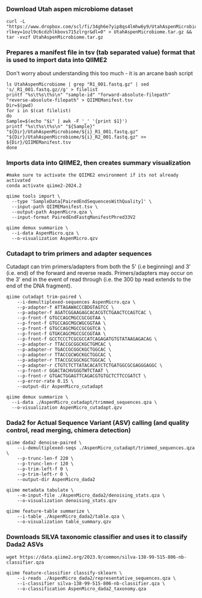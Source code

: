 ### Download Utah aspen microbiome dataset
```
curl -L "https://www.dropbox.com/scl/fi/34gh6e7yip8qs4lmhw6y9/UtahAspenMicrobiome.tar.gz?rlkey=1ozl9c6cdzhlkbovs715zlrgr&dl=0" > UtahAspenMicrobiome.tar.gz && tar -xvzf UtahAspenMicrobiome.tar.gz
```

### Prepares a manifest file in tsv (tab separated value) format that is used to import data into QIIME2
Don't worry about understanding this too much - it is an arcane bash script
```
ls UtahAspenMicrobiome | grep "R1_001.fastq.gz" | sed 's/_R1_001.fastq.gz//g' > filelist
printf "%s\t%s\t%s\n" "sample-id" "forward-absolute-filepath" "reverse-absolute-filepath" > QIIMEManifest.tsv
Dir=$(pwd)
for i in $(cat filelist)
do
Sample=$(echo "$i" | awk -F '_' '{print $1}')
printf "%s\t%s\t%s\n" "${Sample}" "${Dir}/UtahAspenMicrobiome/${i}_R1_001.fastq.gz" "${Dir}/UtahAspenMicrobiome/${i}_R2_001.fastq.gz" >> ${Dir}/QIIMEManifest.tsv
done
```

### Imports data into QIIME2, then creates summary visualization 
```
#make sure to activate the QIIME2 environment if its not already activated
conda activate qiime2-2024.2

qiime tools import \
  --type 'SampleData[PairedEndSequencesWithQuality]' \
  --input-path QIIMEManifest.tsv \
  --output-path AspenMicro.qza \
  --input-format PairedEndFastqManifestPhred33V2

qiime demux summarize \
  --i-data AspenMicro.qza \
  --o-visualization AspenMicro.qzv
```

### Cutadapt to trim primers and adapter sequences
Cutadapt can trim primers/adapters from both the 5' (i.e beginning) and 3' (i.e. end) of the forward and reverse reads. Primers/adapters may occur on the 3' end in the event of read through (i.e. the 300 bp read extends to the end of the DNA fragment).
```
qiime cutadapt trim-paired \
	--i-demultiplexed-sequences AspenMicro.qza \
	--p-adapter-f ATTAGAWACCCBDGTAGTCC \
	--p-adapter-f AGATCGGAAGAGCACACGTCTGAACTCCAGTCAC \
	--p-front-f GTGCCAGCMGCCGCGGTAA \
	--p-front-f GTGCCAGCMGCWGCGGTAA \
	--p-front-f GTGCCAGCMGCCGCGGTCA \
	--p-front-f GTGKCAGCMGCCGCGGTAA \
	--p-front-f GCCTCCCTCGCGCCATCAGAGATGTGTATAAGAGACAG \
	--p-adapter-r TTACCGCGGCKGCTGMCAC \
	--p-adapter-r TGACCGCGGCKGCTGGCAC \
	--p-adapter-r TTACCGCWGCKGCTGGCAC \
	--p-adapter-r TTACCGCGGCKGCTGGCAC \
	--p-adapter-r CTGTCTCTTATACACATCTCTGATGGCGCGAGGGAGGC \
	--p-front-r GGACTACHVGGGTWTCTAAT \
	--p-front-r GTGACTGGAGTTCAGACGTGTGCTCTTCCGATCT \
	--p-error-rate 0.15 \
	--output-dir AspenMicro_cutadapt

qiime demux summarize \
  --i-data ./AspenMicro_cutadapt/trimmed_sequences.qza \
  --o-visualization AspenMicro_cutadapt.qzv
```

### Dada2 for Actual Sequence Variant (ASV) calling (and quality control, read merging, chimera detection)
```
qiime dada2 denoise-paired \
	--i-demultiplexed-seqs ./AspenMicro_cutadapt/trimmed_sequences.qza \
	--p-trunc-len-f 220 \
	--p-trunc-len-r 120 \
	--p-trim-left-f 0 \
	--p-trim-left-r 0 \
	--output-dir AspenMicro_dada2

qiime metadata tabulate \
	--m-input-file ./AspenMicro_dada2/denoising_stats.qza \
	--o-visualization denoising_stats.qzv

qiime feature-table summarize \
	--i-table ./AspenMicro_dada2/table.qza \
	--o-visualization table_summary.qzv
```

### Downloads SILVA taxonomic classifier and uses it to classify Dada2 ASVs
```
wget https://data.qiime2.org/2023.9/common/silva-138-99-515-806-nb-classifier.qza

qiime feature-classifier classify-sklearn \
	--i-reads ./AspenMicro_dada2/representative_sequences.qza \
	--i-classifier silva-138-99-515-806-nb-classifier.qza \
	--o-classification AspenMicro_dada2_taxonomy.qza
```